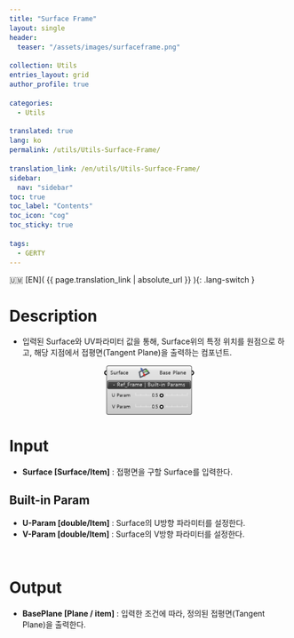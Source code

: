 ```yaml
---
title: "Surface Frame"
layout: single
header:
  teaser: "/assets/images/surfaceframe.png"

collection: Utils
entries_layout: grid
author_profile: true

categories:
  - Utils

translated: true
lang: ko
permalink: /utils/Utils-Surface-Frame/

translation_link: /en/utils/Utils-Surface-Frame/
sidebar:
  nav: "sidebar"
toc: true
toc_label: "Contents"
toc_icon: "cog"
toc_sticky: true

tags: 
  - GERTY
---
```


:us_outlying_islands: [EN]( {{ page.translation_link | absolute_url }} ){: .lang-switch }

# Description

* 입력된 Surface와 UV파라미터 값을 통해, Surface위의 특정 위치를 원점으로 하고, 해당 지점에서 접평면(Tangent Plane)을 출력하는 컴포넌트. 

<p align="center">  <img src="/assets/images/surfaceframe.png" align="center" width="32%"></p>


# Input

* **Surface [Surface/Item]** : 접평면을 구할 Surface를 입력한다.

## Built-in Param

* **U-Param [double/Item]** : Surface의 U방향 파라미터를 설정한다.
* **V-Param [double/Item]** : Surface의 V방향 파라미터를 설정한다.

<br>

# Output

* **BasePlane [Plane / item]** : 입력한 조건에 따라, 정의된 접평면(Tangent Plane)을 출력한다. 
